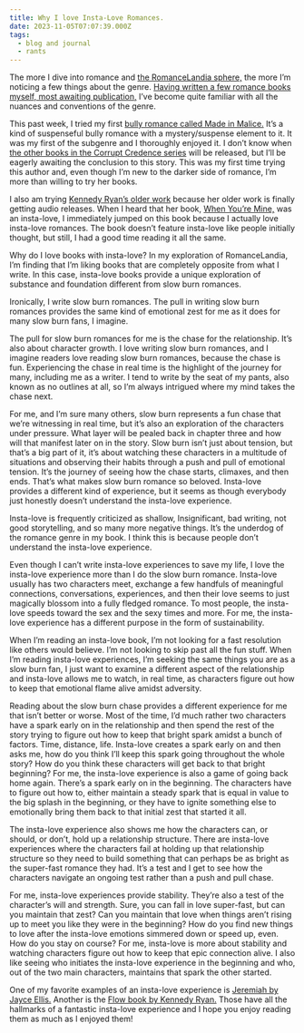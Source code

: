 ```yaml
---
title: Why I love Insta-Love Romances.
date: 2023-11-05T07:07:39.000Z
tags:
  - blog and journal
  - rants
---
```


The more I dive into romance and [the RomanceLandia sphere,](https://en.wiktionary.org/wiki/Romancelandia) the more I’m noticing a few things about the genre. [Having written a few romance books myself, most awaiting publication,](/books) I’ve become quite familiar with all the nuances and conventions of the genre.

This past week, I tried my first [bully romance called Made in Malice.](https://www.albanywalker.com/product/made-of-malice/) It’s a kind of suspenseful bully romance with a mystery/suspense element to it. It was my first of the subgenre and I thoroughly enjoyed it. I don’t know when [the other books in the Corrupt Credence series](https://www.albanywalker.com/product-category/book/corrupt-credence/) will be released, but I’ll be eagerly awaiting the conclusion to this story. This was my first time trying this author and, even though I’m new to the darker side of romance, I’m more than willing to try her books.

I also am trying [Kennedy Ryan’s older work](https://kennedyryanwrites.com/books/) because her older work is finally getting audio releases. When I heard that her book, [When You’re Mine,](https://kennedyryanwrites.com/when-you-are-mine/) was an insta-love, I immediately jumped on this book because I actually love insta-love romances. The book doesn’t feature insta-love like people initially thought, but still, I had a good time reading it all the same.

Why do I love books with insta-love? In my exploration of RomanceLandia, I’m finding that I’m liking books that are completely opposite from what I write. In this case, insta-love books provide a unique exploration of substance and foundation different from slow burn romances.

Ironically, I write slow burn romances. The pull in writing slow burn romances provides the same kind of emotional zest for me as it does for many slow burn fans, I imagine.

The pull for slow burn romances for me is the chase for the relationship. It’s also about character growth. I love writing slow burn romances, and I imagine readers love reading slow burn romances, because the chase is fun. Experiencing the chase in real time is the highlight of the journey for many, including me as a writer. I tend to write by the seat of my pants, also known as no outlines at all, so I’m always intrigued where my mind takes the chase next.

For me, and I’m sure many others, slow burn represents a fun chase that we’re witnessing in real time, but it’s also an exploration of the characters under pressure. What layer will be pealed back in chapter three and how will that manifest later on in the story. Slow burn isn’t just about tension, but that’s a big part of it, it’s about watching these characters in a multitude of situations and observing their habits through a push and pull of emotional tension. It’s the journey of seeing how the chase starts, climaxes, and then ends. That’s what makes slow burn romance so beloved. Insta-love provides a different kind of experience, but it seems as though everybody just honestly doesn’t understand the insta-love experience.

Insta-love is frequently criticized as shallow, Insignificant, bad writing, not good storytelling, and so many more negative things. It’s the underdog of the romance genre in my book. I think this is because people don’t understand the insta-love experience.

Even though I can’t write insta-love experiences to save my life, I love the insta-love experience more than I do the slow burn romance. Insta-love usually has two characters meet, exchange a few handfuls of meaningful connections, conversations, experiences, and then their love seems to just magically blossom into a fully fledged romance. To most people, the insta-love speeds toward the sex and the sexy times and more. For me, the insta-love experience has a different purpose in the form of sustainability.

When I’m reading an insta-love book, I’m not looking for a fast resolution like others would believe. I’m not looking to skip past all the fun stuff. When I’m reading insta-love experiences, I’m seeking the same things you are as a slow burn fan, I just want to examine a different aspect of the relationship and insta-love allows me to watch, in real time, as characters figure out how to keep that emotional flame alive amidst adversity.

Reading about the slow burn chase provides a different experience for me that isn’t better or worse. Most of the time, I’d much rather two characters have a spark early on in the relationship and then spend the rest of the story trying to figure out how to keep that bright spark amidst a bunch of factors. Time, distance, life. Insta-love creates a spark early on and then asks me, how do you think I’ll keep this spark going throughout the whole story? How do you think these characters will get back to that bright beginning? For me, the insta-love experience is also a game of going back home again. There’s a spark early on in the beginning. The characters have to figure out how to, either maintain a steady spark that is equal in value to the big splash in the beginning, or they have to ignite something else to emotionally bring them back to that initial zest that started it all.

The insta-love experience also shows me how the characters can, or should, or don’t, hold up a relationship structure. There are insta-love experiences where the characters fail at holding up that relationship structure so they need to build something that can perhaps be as bright as the super-fast romance they had. It’s a test and I get to see how the characters navigate an ongoing test rather than a push and pull chase.

For me, insta-love experiences provide stability. They’re also a test of the character’s will and strength. Sure, you can fall in love super-fast, but can you maintain that zest? Can you maintain that love when things aren’t rising up to meet you like they were in the beginning? How do you find new things to love after the insta-love emotions simmered down or speed up, even. How do you stay on course? For me, insta-love is more about stability and watching characters figure out how to keep that epic connection alive. I also like seeing who initiates the insta-love experience in the beginning and who, out of the two main characters, maintains that spark the other started.

One of my favorite examples of an insta-love experience is [Jeremiah by Jayce Ellis.](https://allauthor.com/book/35001/jeremiah-high-rise/) Another is the [Flow book by Kennedy Ryan.](https://kennedyryanwrites.com/flow-2/) Those have all the hallmarks of a fantastic insta-love experience and I hope you enjoy reading them as much as I enjoyed them!
